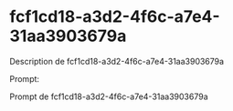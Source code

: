 # fcf1cd18-a3d2-4f6c-a7e4-31aa3903679a

Description de fcf1cd18-a3d2-4f6c-a7e4-31aa3903679a

Prompt:

Prompt de fcf1cd18-a3d2-4f6c-a7e4-31aa3903679a